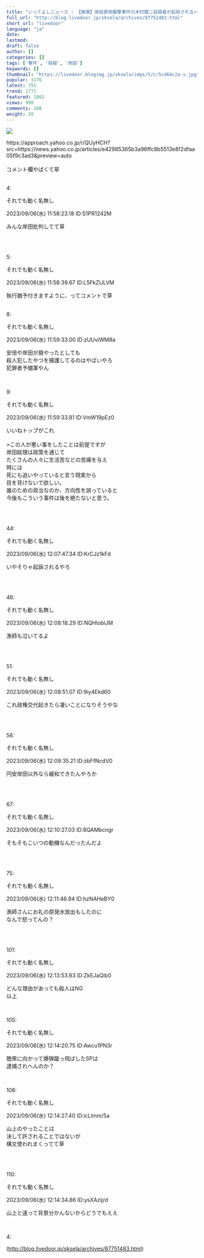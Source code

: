 ```yaml
---
title: "いってよしニュース : 【画像】岸田首相襲撃事件の木村隆二容疑者が起訴される←ヤフコメが大荒れ"
full_url: "http://blog.livedoor.jp/sksela/archives/87751483.html"
short_url: "livedoor"
language: "ja"
date: 
lastmod: 
draft: false
author: []
categories: []
tags: ['事件', '容疑', '岸田']
keywords: []
thumbnail: "https://livedoor.blogimg.jp/sksela/imgs/5/c/5cd64c2a-s.jpg"
popular: 1176
latest: 755
trend: 1771
featured: 1862
views: 990
comments: 108
weight: 20
---
```


![](https://livedoor.blogimg.jp/sksela/imgs/5/c/5cd64c2a-s.jpg)

<div><p class='t_b'> https://approach.yahoo.co.jp/r/QUyHCH?src=https://news.yahoo.co.jp/articles/e42985365b3a96ffc8b5513e8f2dfaa05f9c3ad3&preview=auto <br> <br> コメント欄やばくて草 </p> <br>4: <p>それでも動く名無し</p> <p> 2023/09/06(水) 11:58:23.18 ID:S1PR1242M</p> <p class='t_b'> みんな岸田批判してて草 </p><br> <p class='t_h'><br>5: <p>それでも動く名無し</p> <p> 2023/09/06(水) 11:58:39.67 ID:L5FkZULVM</p></p> <p class='t_b'> 執行猶予付きますように、ってコメントで草 </p><p class='t_h'><br>8: <p>それでも動く名無し</p> <p> 2023/09/06(水) 11:59:33.00 ID:zUUviWM8a</p></p> <p class='t_b'> 安倍や岸田が屑やったとしても<br>殺人犯したやつを擁護してるのはやばいやろ <br> 犯罪者予備軍やん </p><br> <p class='t_h'>9: <p>それでも動く名無し</p> <p> 2023/09/06(水) 11:59:33.81 ID:VmW19pEz0</p></p> <p class='t_b'> いいねトップがこれ <br> <br>>この人が悪い事をしたことは前提ですが <br> 岸田総理は政策を通じて <br> たくさんの人々に生活苦などの苦痛を与え <br> 時には <br> 死にも追いやっていると言う現実から <br> 目を背けないで欲しい。 <br> 誰のための政治なのか、方向性を誤っていると <br> 今後もこういう事件は後を絶たないと思う。 </p><br> <p class='t_h'><br>44: <p>それでも動く名無し</p> <p> 2023/09/06(水) 12:07:47.34 ID:KrCJz1kFd</p></p> <p class='t_b'> いやそりゃ起訴されるやろ </p><br> <p class='t_h'><br>46: <p>それでも動く名無し</p> <p> 2023/09/06(水) 12:08:18.29 ID:NQHloblJM</p></p> <p class='t_b'> 漁師も泣いてるよ </p><br> <p class='t_h'><br>51: <p>それでも動く名無し</p> <p> 2023/09/06(水) 12:08:51.07 ID:9iy4Ekd60</p></p> <p class='t_b'> これ政権交代起きたら凄いことになりそうやな </p><br> <p class='t_h'><br>56: <p>それでも動く名無し</p> <p> 2023/09/06(水) 12:09:35.21 ID:zbFfNcdV0</p></p> <p class='t_b'> 円安岸田以外なら緩和できたんやろか </p><br> <p class='t_h'><br>67: <p>それでも動く名無し</p> <p> 2023/09/06(水) 12:10:27.03 ID:8QAMbcngr</p></p> <p class='t_b'> そもそもこいつの動機なんだったんだよ </p><br> <p class='t_h'><br>75: <p>それでも動く名無し</p> <p> 2023/09/06(水) 12:11:46.94 ID:hzNAHeBY0</p></p> <p class='t_b'> 漁師さんにお礼の原発水放出もしたのに<br>なんで怒ってんの？ </p><br> <p class='t_h'><br>101: <p>それでも動く名無し</p> <p> 2023/09/06(水) 12:13:53.83 ID:ZkEJaQib0</p></p> <p class='t_b'> どんな理由があっても殺人はNG <br> 以上 </p><br> <p class='t_h'>105: <p>それでも動く名無し</p> <p> 2023/09/06(水) 12:14:20.75 ID:Awcu1PN3r</p></p> <p class='t_b'> 聴衆に向かって爆弾蹴っ飛ばしたSPは<br>逮捕されへんのか？ </p><br> <p class='t_h'>108: <p>それでも動く名無し</p> <p> 2023/09/06(水) 12:14:27.40 ID:icLlmm/5a</p></p> <p class='t_b'> 山上のやったことは<br>決して許されることではないが<br>構文使われまくってて草 </p><br> <p class='t_h'><br>110: <p>それでも動く名無し</p> <p> 2023/09/06(水) 12:14:34.86 ID:ysXAzij/d</p></p> <p class='t_b'> 山上と違って背景分かんないからどうでもええ </p><p class='t_h'><br></p> <p>4:</p></div>

(http://blog.livedoor.jp/sksela/archives/87751483.html)
